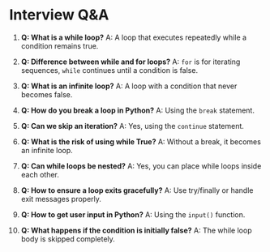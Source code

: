 # Interview Q&A

1. **Q: What is a while loop?**
A: A loop that executes repeatedly while a condition remains true.

2. **Q: Difference between while and for loops?**
A: `for` is for iterating sequences, `while` continues until a condition is false.

3. **Q: What is an infinite loop?**
A: A loop with a condition that never becomes false.

4. **Q: How do you break a loop in Python?**
A: Using the `break` statement.

5. **Q: Can we skip an iteration?**
A: Yes, using the `continue` statement.

6. **Q: What is the risk of using while True?**
A: Without a break, it becomes an infinite loop.

7. **Q: Can while loops be nested?**
A: Yes, you can place while loops inside each other.

8. **Q: How to ensure a loop exits gracefully?**
A: Use try/finally or handle exit messages properly.

9. **Q: How to get user input in Python?**
A: Using the `input()` function.

10. **Q: What happens if the condition is initially false?**
A: The while loop body is skipped completely.
